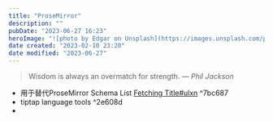 ```yaml
---
title: "ProseMirror"
description: ""
pubDate: "2023-06-27 16:23"
heroImage: "![photo by Edgar on Unsplash](https://images.unsplash.com/photo-1687131046576-eab27a5e48da?crop=entropy&cs=srgb&fm=jpg&ixid=M3wzNjM5Nzd8MHwxfHJhbmRvbXx8fHx8fHx8fDE2ODc4NDUwNzd8&ixlib=rb-4.0.3&q=85&w=1200&h=400)"
date created: "2023-02-10 23:20"
date modified: "2023-06-27"
---
```


> Wisdom is always an overmatch for strength.
> — <cite>Phil Jackson</cite>



- 用于替代ProseMirror Schema List [Fetching Title#ulxn](https://github.com/ocavue/prosemirror-flat-list) ^7bc687
- tiptap language tools ^2e608d
-
